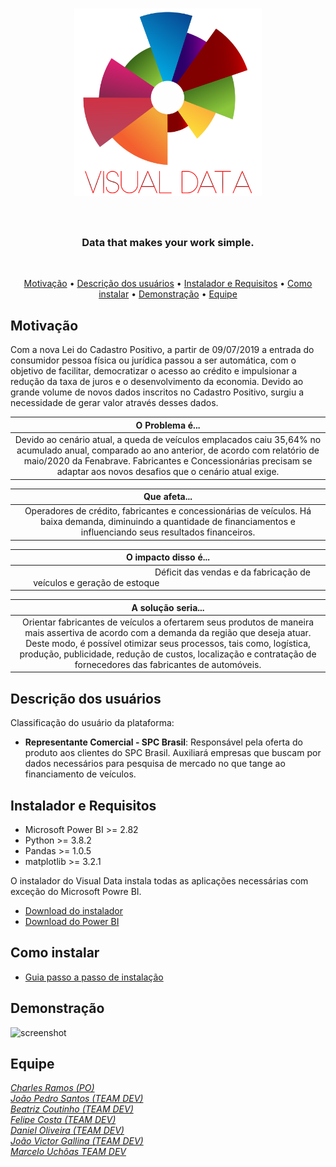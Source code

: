 <h1 align="center">
  <img src="https://github.com/fcostafelipe/PI-SPCBrasil-2020/blob/sprint-6/img_git_transparente-01.png" alt="VisualData" width="300"></a>
  <br>
  <br>
 </h1>
 
 <h3 align="center"> Data that makes your work simple. </h3> <br>
 
 <p align="center">
  <a href="#Motivação">Motivação</a> •
  <a href="#Descrição-dos-usuários">Descrição dos usuários</a> •
  <a href="#Instalador-e-Requisitos">Instalador e Requisitos</a> •
  <a href="#Como-instalar">Como instalar</a> •
  <a href="#Demonstração">Demonstração</a> •
  <a href="#Equipe">Equipe</a>
 </p> 
 
## Motivação
 
Com a nova Lei do Cadastro Positivo, a partir de 09/07/2019 a entrada do consumidor pessoa física ou jurídica passou a ser automática, com o objetivo de facilitar, democratizar o acesso ao crédito e impulsionar a redução da taxa de juros e o desenvolvimento da economia.
Devido ao grande volume de novos dados inscritos no Cadastro Positivo, surgiu a necessidade de gerar valor através desses dados.


| O Problema é... |
| :---: | 
| Devido ao cenário atual, a queda de veículos emplacados caiu 35,64% no acumulado anual, comparado ao ano anterior, de acordo com relatório de maio/2020 da Fenabrave. Fabricantes e Concessionárias precisam se adaptar aos novos desafios que o cenário atual exige. |

| Que afeta... |
| :---: | 
| Operadores de crédito, fabricantes e concessionárias de veículos. Há baixa demanda, diminuindo a quantidade de financiamentos e influenciando seus resultados financeiros. | 

| O impacto disso é... |
| :---: | 
| &nbsp;&nbsp;&nbsp;&nbsp;&nbsp;&nbsp;&nbsp;&nbsp;&nbsp;&nbsp;&nbsp;&nbsp;&nbsp;&nbsp;&nbsp;&nbsp;&nbsp;&nbsp;&nbsp;&nbsp;&nbsp;&nbsp;&nbsp;&nbsp;&nbsp;&nbsp;&nbsp;&nbsp;&nbsp;&nbsp;&nbsp;&nbsp;&nbsp;&nbsp;&nbsp;&nbsp;&nbsp;&nbsp;&nbsp;&nbsp;&nbsp;&nbsp;&nbsp;&nbsp;&nbsp;&nbsp;&nbsp;&nbsp;&nbsp;&nbsp;&nbsp;&nbsp;&nbsp;&nbsp; Déficit das vendas e da fabricação de veículos e geração de estoque &nbsp;&nbsp;&nbsp;&nbsp;&nbsp;&nbsp;&nbsp;&nbsp;&nbsp;&nbsp;&nbsp;&nbsp;&nbsp;&nbsp;&nbsp;&nbsp;&nbsp;&nbsp;&nbsp;&nbsp;&nbsp;&nbsp;&nbsp;&nbsp;&nbsp;&nbsp;&nbsp;&nbsp;&nbsp;&nbsp;&nbsp;&nbsp;&nbsp;&nbsp;&nbsp;&nbsp;&nbsp;&nbsp;&nbsp;&nbsp;&nbsp;&nbsp;&nbsp;&nbsp;&nbsp;&nbsp;&nbsp;&nbsp;&nbsp;&nbsp;&nbsp;&nbsp;&nbsp;&nbsp;&nbsp;&nbsp;&nbsp;&nbsp; &nbsp; |

| A solução seria... |
| :---: | 
| Orientar fabricantes de veículos a ofertarem seus produtos de maneira mais assertiva de acordo com a demanda da região que deseja atuar. Deste modo, é possível otimizar seus processos, tais como, logística, produção, publicidade, redução de custos, localização e contratação de fornecedores das fabricantes de automóveis. |

## Descrição dos usuários

Classificação do usuário da plataforma:
- <strong>Representante Comercial - SPC Brasil</strong>: Responsável pela oferta do produto aos clientes
do SPC Brasil. Auxiliará empresas que buscam por dados necessários para pesquisa de
mercado no que tange ao financiamento de veículos. 

## Instalador e Requisitos 

- Microsoft Power BI >= 2.82
- Python >= 3.8.2
- Pandas >= 1.0.5
- matplotlib >= 3.2.1

O instalador do Visual Data instala todas as aplicações necessárias com exceção do Microsoft Powre BI.

- <a href="https://github.com/QuodJP/PI-SPCBrasil-2020/raw/sprint-6/setup/visualdata-setup.exe">Download do instalador </a> <br>
- <a href="https://powerbi.microsoft.com/pt-br/downloads/">Download do Power BI </a>

## Como instalar

- <a href="guia_install_readme.md">Guia passo a passo de instalação</a>

## Demonstração
 
![screenshot](https://github.com/fcostafelipe/PI-SPCBrasil-2020/blob/master/Arquivos_Readme/gif_git.gif)

## Equipe

[*Charles Ramos (PO)*](https://github.com/charles-ramos)      
[*João Pedro Santos (TEAM DEV)*](https://github.com/QuodJP)      
[*Beatriz Coutinho (TEAM DEV)*](https://github.com/bibiacoutinho)      
[*Felipe Costa (TEAM DEV)*](https://github.com/fcostafelipe)      
[*Daniel Oliveira (TEAM DEV)*](https://github.com/danielsantosoliveira)                                                                           
[*João Victor Gallina (TEAM DEV)*](https://github.com/JVMedeiros)                                                                                 
[*Marcelo Uchôas TEAM DEV*](https://github.com/marcelouchoas)

